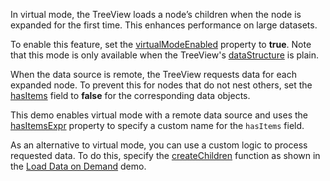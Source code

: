In virtual mode, the TreeView loads a node’s children when the node is expanded for the first time. This enhances performance on large datasets.

To enable this feature, set the [virtualModeEnabled](/Documentation/ApiReference/UI_Components/dxTreeView/Configuration/#virtualModeEnabled) property to **true**. Note that this mode is only available when the TreeView's [dataStructure](/Documentation/ApiReference/UI_Components/dxTreeView/Configuration/#dataStructure) is plain.

When the data source is remote, the TreeView requests data for each expanded node. To prevent this for nodes that do not nest others, set the [hasItems](/Documentation/ApiReference/UI_Components/dxTreeView/Configuration/items/#hasItems) field to **false** for the corresponding data objects.

This demo enables virtual mode with a remote data source and uses the [hasItemsExpr](/Documentation/ApiReference/UI_Components/dxTreeView/Configuration/#hasItemsExpr) property to specify a custom name for the `hasItems` field.

As an alternative to virtual mode, you can use a custom logic to process requested data. To do this, specify the [createChildren](/Documentation/ApiReference/UI_Components/dxTreeView/Configuration/#createChildren) function as shown in the [Load Data on Demand](/Demos/WidgetsGallery/Demo/TreeView/LoadDataOnDemand) demo.
